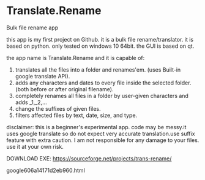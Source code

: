 # Translate.Rename
Bulk file rename app

this app is my first project on Github.
it is a bulk file rename/translator.
it is based on python.
only tested on windows 10 64bit.
the GUI is based on qt.

the app name is Translate.Rename and it is capable of:
1. translates all the files into a folder and renames'em. (uses Built-in google translate API).
2. adds any characters and dates to every file inside the selected folder. (both before or after original filename).
3. completely renames all files in a folder by user-given characters and adds _1,_2,...
4. change the suffixes of given files.
5. filters affected files by text, date, size, and type.

disclaimer: 
this is a beginner's experimental app. code may be messy.it uses google translate so do not expect very accurate translation.use suffix feature with extra caution.
I am not responsible for any damage to your files. use it at your own risk.



DOWNLOAD EXE: https://sourceforge.net/projects/trans-rename/

google606a14171d2eb960.html
